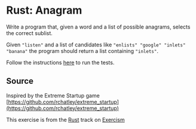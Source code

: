 # Rust: Anagram

Write a program that, given a word and a list of possible anagrams, selects the correct sublist.

Given `"listen"` and a list of candidates like `"enlists" "google"
"inlets" "banana"` the program should return a list containing
`"inlets"`.

Follow the instructions [here][rust-testing] to run the tests.

[rust-testing]: https://github.com/exercism/xrust/blob/master/docs/TESTS.md

## Source

Inspired by the Extreme Startup game [https://github.com/rchatley/extreme_startup](https://github.com/rchatley/extreme_startup)

This exercise is from the [Rust][rust] track on [Exercism][exercism]

[exercism]: http://exercism.io
[rust]: http://exercism.io/languages/rust



